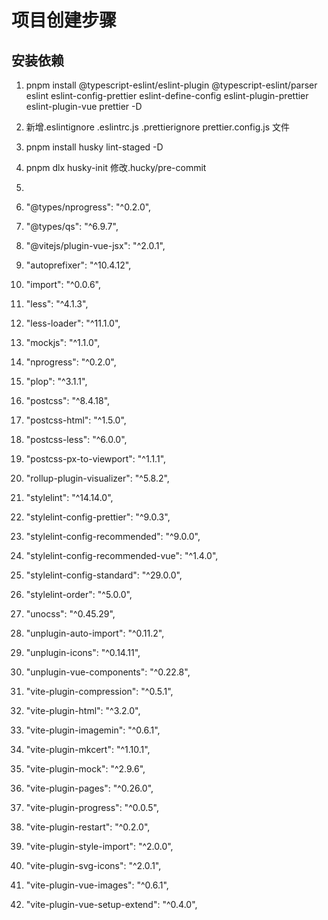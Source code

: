 # 项目创建步骤

## 安装依赖

1. pnpm install @typescript-eslint/eslint-plugin @typescript-eslint/parser eslint eslint-config-prettier eslint-define-config eslint-plugin-prettier eslint-plugin-vue prettier -D
2. 新增.eslintignore .eslintrc.js .prettierignore prettier.config.js 文件
3. pnpm install husky lint-staged -D
4. pnpm dlx husky-init 修改.hucky/pre-commit
5.

6. "@types/nprogress": "^0.2.0",
7. "@types/qs": "^6.9.7",
8. "@vitejs/plugin-vue-jsx": "^2.0.1",
9. "autoprefixer": "^10.4.12",
10. "import": "^0.0.6",
11. "less": "^4.1.3",
12. "less-loader": "^11.1.0",
13. "mockjs": "^1.1.0",
14. "nprogress": "^0.2.0",
15. "plop": "^3.1.1",
16. "postcss": "^8.4.18",
17. "postcss-html": "^1.5.0",
18. "postcss-less": "^6.0.0",
19. "postcss-px-to-viewport": "^1.1.1",
20. "rollup-plugin-visualizer": "^5.8.2",
21. "stylelint": "^14.14.0",
22. "stylelint-config-prettier": "^9.0.3",
23. "stylelint-config-recommended": "^9.0.0",
24. "stylelint-config-recommended-vue": "^1.4.0",
25. "stylelint-config-standard": "^29.0.0",
26. "stylelint-order": "^5.0.0",
27. "unocss": "^0.45.29",
28. "unplugin-auto-import": "^0.11.2",
29. "unplugin-icons": "^0.14.11",
30. "unplugin-vue-components": "^0.22.8",
31. "vite-plugin-compression": "^0.5.1",
32. "vite-plugin-html": "^3.2.0",
33. "vite-plugin-imagemin": "^0.6.1",
34. "vite-plugin-mkcert": "^1.10.1",
35. "vite-plugin-mock": "^2.9.6",
36. "vite-plugin-pages": "^0.26.0",
37. "vite-plugin-progress": "^0.0.5",
38. "vite-plugin-restart": "^0.2.0",
39. "vite-plugin-style-import": "^2.0.0",
40. "vite-plugin-svg-icons": "^2.0.1",
41. "vite-plugin-vue-images": "^0.6.1",
42. "vite-plugin-vue-setup-extend": "^0.4.0",
